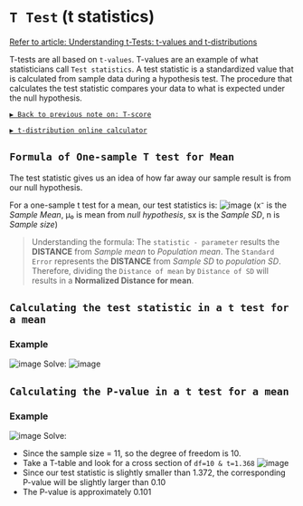 # `T Test` (t statistics)

[Refer to article: Understanding t-Tests: t-values and t-distributions](http://blog.minitab.com/blog/adventures-in-statistics-2/understanding-t-tests-t-values-and-t-distributions)

T-tests are all based on `t-values`. 
T-values are an example of what statisticians call `Test statistics`. A test statistic is a standardized value that is calculated from sample data during a hypothesis test. 
The procedure that calculates the test statistic compares your data to what is expected under the null hypothesis.

[`▶︎ Back to previous note on: T-score`](https://github.com/solomonxie/solomonxie.github.io/issues/50#issuecomment-418987783)

[`▶︎ t-distribution online calculator`](https://surfstat.anu.edu.au/surfstat-home/tables/t.php)

## `Formula of One-sample T test for Mean`
The test statistic gives us an idea of how far away our sample result is from our null hypothesis. 

For a one-sample t test for a mean, our test statistics is:
![image](https://user-images.githubusercontent.com/14041622/45406894-69243700-b69a-11e8-818c-96bbd88854d7.png)
(x⁻ is the _Sample Mean_, μ₀ is mean from _null hypothesis_, sx is the _Sample SD_, n is _Sample size_)

> Understanding the formula:
The `statistic - parameter` results the **DISTANCE** from _Sample mean_ to _Population mean_.
The `Standard Error` represents the **DISTANCE** from _Sample SD_ to _population SD_.
Therefore, dividing the `Distance of mean` by `Distance of SD` will results in a **Normalized Distance for mean**.

## `Calculating the test statistic in a t test for a mean`

### Example
![image](https://user-images.githubusercontent.com/14041622/45405038-e9936980-b693-11e8-87d2-32e15b33910b.png)
Solve:
![image](https://user-images.githubusercontent.com/14041622/45405403-522f1600-b695-11e8-88e0-71a1bd6bdf4a.png)


## `Calculating the P-value in a t test for a mean`

### Example
![image](https://user-images.githubusercontent.com/14041622/45407947-7b53a480-b69d-11e8-9d8b-33652b0be94c.png)
Solve:
- Since the sample size = 11, so the degree of freedom is 10.
- Take a T-table and look for a cross section of `df=10 & t=1.368`
![image](https://user-images.githubusercontent.com/14041622/45408116-fe74fa80-b69d-11e8-834d-84ed0715b788.png)
- Since our test statistic is slightly smaller than 1.372, the corresponding P-value will be slightly larger than 0.10
- The P-value is approximately 0.101